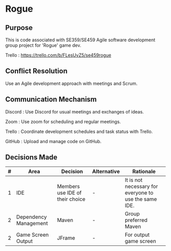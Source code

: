 # Rogue

## Purpose

This is code associated with SE359/SE459 Agile software development group project for 'Rogue' game dev.

Trello : https://trello.com/b/FLesUvZ5/se459rogue

## Conflict Resolution

Use an Agile development approach with meetings and Scrum.

## Communication Mechanism

Discord   : Use Discord for usual meetings and exchanges of ideas.

Zoom      : Use zoom for scheduling and regular meetings.

Trello    : Coordinate development schedules and task status with Trello.

GitHub    : Upload and manage code on GitHub.

## Decisions Made

| # | Area                  | Decision                        | Alternative | Rationale                                             |
|---|-----------------------|---------------------------------|-------------|-------------------------------------------------------|
| 1 | IDE                   | Members use IDE of their choice | -           | It is not necessary for everyone to use the same IDE. |
| 2 | Dependency Management | Maven                           | -           | Group preferred Maven                                 |
| 2 | Game Screen Output    | JFrame                          | -           | For output game screen                                |
